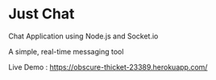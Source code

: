 # Just Chat
Chat Application using Node.js and Socket.io

A simple, real-time messaging tool

Live Demo : https://obscure-thicket-23389.herokuapp.com/
